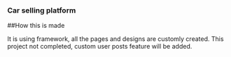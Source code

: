 <h3>Car selling platform</h3>

##How this is made

<p>
  It is using framework, all the pages and designs are customly created. This project not completed, custom user posts feature will be added.
</p>
